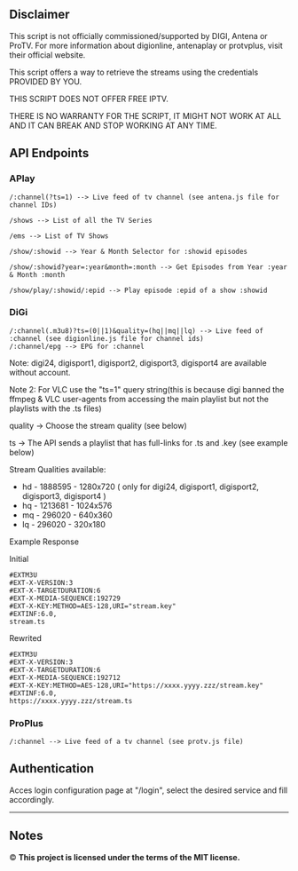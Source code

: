 ## Disclaimer
This script is not officially commissioned/supported by DIGI, Antena or ProTV. 
For more information about digionline, antenaplay or protvplus, visit their official website.

This script offers a way to retrieve the streams using the credentials PROVIDED BY YOU.

THIS SCRIPT DOES NOT OFFER FREE IPTV.

THERE IS NO WARRANTY FOR THE SCRIPT, IT MIGHT NOT WORK AT ALL AND IT CAN BREAK AND STOP WORKING AT ANY TIME.

## API Endpoints
### APlay
```
/:channel(?ts=1) --> Live feed of tv channel (see antena.js file for channel IDs)

/shows --> List of all the TV Series

/ems --> List of TV Shows

/show/:showid --> Year & Month Selector for :showid episodes

/show/:showid?year=:year&month=:month --> Get Episodes from Year :year & Month :month

/show/play/:showid/:epid --> Play episode :epid of a show :showid

```
### DiGi
```
/:channel(.m3u8)?ts=(0||1)&quality=(hq||mq||lq) --> Live feed of :channel (see digionline.js file for channel ids)
/:channel/epg --> EPG for :channel
```
Note: digi24, digisport1, digisport2, digisport3, digisport4 are available without account.

Note 2: For VLC use the "ts=1" query string(this is because digi banned the ffmpeg & VLC user-agents from accessing the main playlist but not the playlists with the .ts files)

quality -> Choose the stream quality (see below)

ts -> The API sends a playlist that has full-links for .ts and .key (see example below)

Stream Qualities available:
- hd - 1888595 - 1280x720 ( only for digi24, digisport1, digisport2, digisport3, digisport4 )
- hq - 1213681 - 1024x576
- mq - 296020 - 640x360
- lq - 296020 - 320x180

Example Response

Initial
```
#EXTM3U
#EXT-X-VERSION:3
#EXT-X-TARGETDURATION:6
#EXT-X-MEDIA-SEQUENCE:192729
#EXT-X-KEY:METHOD=AES-128,URI="stream.key"
#EXTINF:6.0,
stream.ts
```

Rewrited
```
#EXTM3U 
#EXT-X-VERSION:3 
#EXT-X-TARGETDURATION:6
#EXT-X-MEDIA-SEQUENCE:192712
#EXT-X-KEY:METHOD=AES-128,URI="https://xxxx.yyyy.zzz/stream.key"
#EXTINF:6.0,
https://xxxx.yyyy.zzz/stream.ts
```
### ProPlus
```
/:channel --> Live feed of a tv channel (see protv.js file)
```

## Authentication

Acces login configuration page at "/login", select the desired service and fill accordingly.

------------------------------------

## Notes


&copy; **This project is licensed under the terms of the MIT license.**
